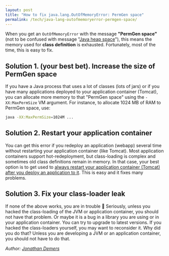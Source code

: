 ```yaml
---
layout: post
title: "How to fix java.lang.OutOfMemoryError: PermGen space"
permalink: /tech/java-lang-outofmemoryerror-permgen-space/
---
```


When you get an `OutOfMemoryError` with the message **"PermGen space"** (not to be confused with message "[Java heap space](/tech/solve-java-lang-outofmemoryerror-java-heap-space/)"), this means the memory used for **class definition** is exhausted. Fortunately, most of the time, this is easy to fix.

## Solution 1. (your best bet). Increase the size of PermGen space

If you have a Java process that uses a lot of classes (lots of jars) or if you have many applications deployed to your application container (Tomcat), you can allocate more memory to that "PermGen space" using the `-XX:MaxPermSize` VM argument. For instance, to allocate 1024 MB of RAM to PermGen space, use:

```bash
java -XX:MaxPermSize=1024M ...
```

## Solution 2. Restart your application container

You can get this error if you redeploy an application (webapp) several time without restarting your application container (like Tomcat). Most application containers support hot-redeployment, but class-loading is complex and sometimes old class definitions remain in memory. In that case, your best option is to get used to <u>always restart your application container (Tomcat) after you deploy an application to it</u>. This is easy and it fixes many problems.

## Solution 3. Fix your class-loader leak

If none of the above works, you are in trouble 🙁 Seriously, unless you hacked the class-loading of the JVM or application container, you should not have that problem. Or maybe it is a bug in a library you are using or in your application container. You can try to upgrade to latest versions. If you hacked the class-loaders yourself, you may want to reconsider it. Why did you do that? Unless you are developing a JVM or an application container, you should not have to do that.

*Author: [Jonathan Demers](https://www.linkedin.com/in/jonathan-demers-ing "Jonathan Demers")*